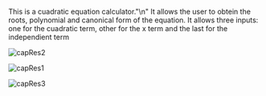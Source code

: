 This is a cuadratic equation calculator."\n"
It allows the user to obtein the roots, polynomial and canonical form of the equation.
It allows three inputs: one for the cuadratic term, other for the x term and the last for the independient term

![capRes2](https://user-images.githubusercontent.com/67173855/222878895-58ba23b8-a2c0-4916-969d-8f895188aea6.png)

![capRes1](https://user-images.githubusercontent.com/67173855/222878880-0af664ac-2b9c-4f56-a642-b5531adc8cb8.png)

![capRes3](https://user-images.githubusercontent.com/67173855/222878883-a75e6973-b599-4728-b09a-15720aab2753.png)
